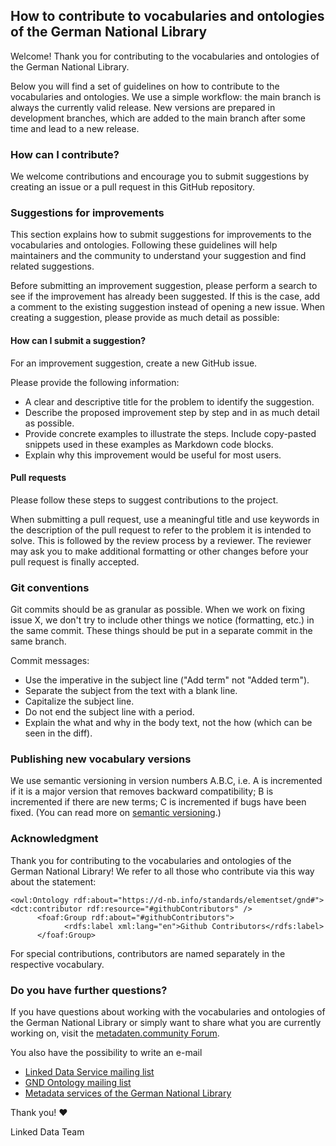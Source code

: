 ## How to contribute to vocabularies and ontologies of the German National Library

Welcome! Thank you for contributing to the vocabularies and ontologies of the German National Library.

Below you will find a set of guidelines on how to contribute to the vocabularies and ontologies. We use a simple workflow: the main branch is always the currently valid release. New versions are prepared in development branches, which are added to the main branch after some time and lead to a new release. 

### How can I contribute?

We welcome contributions and encourage you to submit suggestions by creating an issue or a pull request in this GitHub repository.

### Suggestions for improvements

This section explains how to submit suggestions for improvements to the vocabularies and ontologies. Following these guidelines will help maintainers and the community to understand your suggestion and find related suggestions.

Before submitting an improvement suggestion, please perform a search to see if the improvement has already been suggested. If this is the case, add a comment to the existing suggestion instead of opening a new issue. When creating a suggestion, please provide as much detail as possible:

#### How can I submit a suggestion?

For an improvement suggestion, create a new GitHub issue.

Please provide the following information:

- A clear and descriptive title for the problem to identify the suggestion.
- Describe the proposed improvement step by step and in as much detail as possible.
- Provide concrete examples to illustrate the steps. Include copy-pasted snippets used in these examples as Markdown code blocks.
- Explain why this improvement would be useful for most users.

#### Pull requests

Please follow these steps to suggest contributions to the project.

When submitting a pull request, use a meaningful title and use keywords in the description of the pull request to refer to the problem it is intended to solve. This is followed by the review process by a reviewer. The reviewer may ask you to make additional formatting or other changes before your pull request is finally accepted.

### Git conventions

Git commits should be as granular as possible. When we work on fixing issue X, we don't try to include other things we notice (formatting, etc.) in the same commit. These things should be put in a separate commit in the same branch. 

Commit messages:
- Use the imperative in the subject line ("Add term" not "Added term").
- Separate the subject from the text with a blank line.
- Capitalize the subject line.
- Do not end the subject line with a period.
- Explain the what and why in the body text, not the how (which can be seen in the diff).

### Publishing new vocabulary versions

We use semantic versioning in version numbers A.B.C, i.e. A is incremented if it is a major version that removes backward compatibility; B is incremented if there are new terms; C is incremented if bugs have been fixed. (You can read more on [semantic versioning](https://semver.org/).)

### Acknowledgment

Thank you for contributing to the vocabularies and ontologies of the German National Library! We refer to all those who contribute via this way about the statement:
```
<owl:Ontology rdf:about="https://d-nb.info/standards/elementset/gnd#"> <dct:contributor rdf:resource="#githubContributors" />
      <foaf:Group rdf:about="#githubContributors">
            <rdfs:label xml:lang="en">Github Contributors</rdfs:label>
      </foaf:Group>
```
For special contributions, contributors are named separately in the respective vocabulary.

### Do you have further questions?

If you have questions about working with the vocabularies and ontologies of the German National Library or simply want to share what you are currently working on, visit the [metadaten.community Forum](https://metadaten.community/).

You also have the possibility to write an e-mail
  * [Linked Data Service mailing list](mailto:lds@lists.dnb.de)
  * [GND Ontology mailing list](mailto:gnd-ontology@lists.dnb.de)
  * [Metadata services of the German National Library](mailto:metadatendienste@dnb.de) 


Thank you! :heart: 

Linked Data Team
